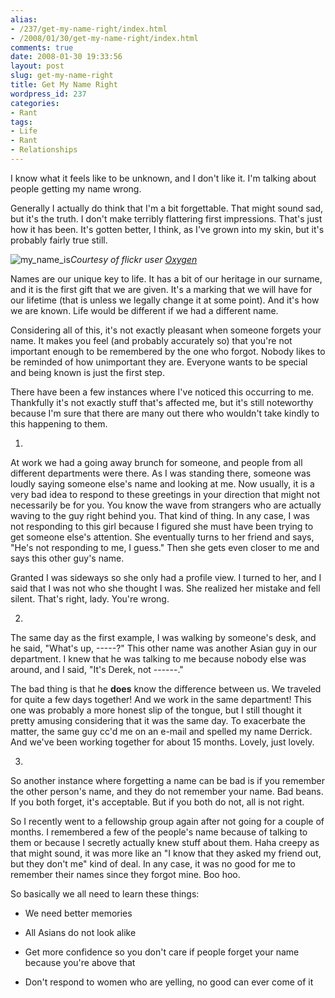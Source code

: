 ```yaml
---
alias:
- /237/get-my-name-right/index.html
- /2008/01/30/get-my-name-right/index.html
comments: true
date: 2008-01-30 19:33:56
layout: post
slug: get-my-name-right
title: Get My Name Right
wordpress_id: 237
categories:
- Rant
tags:
- Life
- Rant
- Relationships
---
```


I know what it feels like to be unknown, and I don't like it.  I'm talking about people getting my name wrong.

Generally I actually do think that I'm a bit forgettable.  That might sound sad, but it's the truth.  I don't make terribly flattering first impressions.  That's just how it has been.  It's gotten better, I think, as I've grown into my skin, but it's probably fairly true still.



![my_name_is](http://farm3.static.flickr.com/2307/2231389676_0d3748dd9b_o.jpg)_Courtesy of flickr user [Oxygen](http://flickr.com/photos/oxygeon/)_



Names are our unique key to life.  It has a bit of our heritage in our surname, and it is the first gift that we are given.  It's a marking that we will have for our lifetime (that is unless we legally change it at some point).  And it's how we are known.  Life would be different if we had a different name.

Considering all of this, it's not exactly pleasant when someone forgets your name.  It makes you feel (and probably accurately so) that you're not important enough to be remembered by the one who forgot.  Nobody likes to be reminded of how unimportant they are.  Everyone wants to be special and being known is just the first step.

There have been a few instances where I've noticed this occurring to me.  Thankfully it's not exactly stuff that's affected me, but it's still noteworthy because I'm sure that there are many out there who wouldn't take kindly to this happening to them.





  1. 

At work we had a going away brunch for someone, and people from all different departments were there.  As I was standing there, someone was loudly saying someone else's name and looking at me.  Now usually, it is a very bad idea to respond to these greetings in your direction that might not necessarily be for you.  You know the wave from strangers who are actually waving to the guy right behind you.  That kind of thing.  In any case, I was not responding to this girl because I figured she must have been trying to get someone else's attention.  She eventually turns to her friend and says, "He's not responding to me, I guess."  Then she gets even closer to me and says this other guy's name.  

Granted I was sideways so she only had a profile view.  I turned to her, and I said that I was not who she thought I was.  She realized her mistake and fell silent.  That's right, lady.  You're wrong.



  2. 

The same day as the first example, I was walking by someone's desk, and he said, "What's up, -----?"  This other name was another Asian guy in our department.  I knew that he was talking to me because nobody else was around, and I said, "It's Derek, not ------."  

The bad thing is that he **does** know the difference between us.  We traveled for quite a few days together!  And we work in the same department!  This one was probably a more honest slip of the tongue, but I still thought it pretty amusing considering that it was the same day.  To exacerbate the matter, the same guy cc'd me on an e-mail and spelled my name Derrick.  And we've been working together for about 15 months.  Lovely, just lovely.



  3. 

So another instance where forgetting a name can be bad is if you remember the other person's name, and they do not remember your name.  Bad beans.  If you both forget, it's acceptable.  But if you both do not, all is not right.  

So I recently went to a fellowship group again after not going for a couple of months.  I remembered a few of the people's name because of talking to them or because I secretly actually knew stuff about them.  Haha creepy as that might sound, it was more like an "I know that they asked my friend out, but they don't me" kind of deal.  In any case, it was no good for me to remember their names since they forgot mine.  Boo hoo.




So basically we all need to learn these things:


  * We need better memories


  * All Asians do not look alike


  * Get more confidence so you don't care if people forget your name because you're above that


  * Don't respond to women who are yelling, no good can ever come of it


